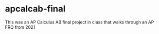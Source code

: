# apcalcab-final
This was an AP Calculus AB final project in class that walks through an AP FRQ from 2021
